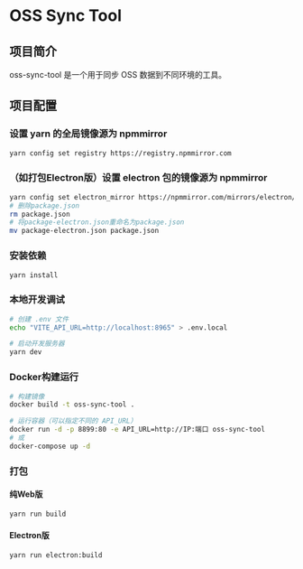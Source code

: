 # OSS Sync Tool

## 项目简介
oss-sync-tool 是一个用于同步 OSS 数据到不同环境的工具。

## 项目配置
### 设置 yarn 的全局镜像源为 npmmirror
```bash
yarn config set registry https://registry.npmmirror.com
```

### （如打包Electron版）设置 electron 包的镜像源为 npmmirror
```bash
yarn config set electron_mirror https://npmmirror.com/mirrors/electron/
# 删除package.json
rm package.json
# 将package-electron.json重命名为package.json
mv package-electron.json package.json
```

### 安装依赖
```bash
yarn install
```

### 本地开发调试
```bash
# 创建 .env 文件
echo "VITE_API_URL=http://localhost:8965" > .env.local

# 启动开发服务器
yarn dev
```

### Docker构建运行
```bash
# 构建镜像
docker build -t oss-sync-tool .

# 运行容器（可以指定不同的 API_URL）
docker run -d -p 8899:80 -e API_URL=http://IP:端口 oss-sync-tool
# 或
docker-compose up -d
```

### 打包
#### 纯Web版
```bash
yarn run build
```
#### Electron版
```bash
yarn run electron:build
```